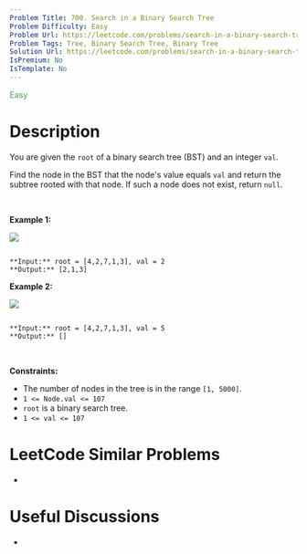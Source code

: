 ```yaml
---
Problem Title: 700. Search in a Binary Search Tree
Problem Difficulty: Easy
Problem Url: https://leetcode.com/problems/search-in-a-binary-search-tree/
Problem Tags: Tree, Binary Search Tree, Binary Tree
Solution Url: https://leetcode.com/problems/search-in-a-binary-search-tree/solution/
IsPremium: No
IsTemplate: No
---
```


<span style="color: rgb(67, 160, 71);">Easy</span>

# Description

You are given the `root` of a binary search tree (BST) and an integer `val`.


Find the node in the BST that the node's value equals `val` and return the subtree rooted with that node. If such a node does not exist, return `null`.


 


**Example 1:**


![](https://assets.leetcode.com/uploads/2021/01/12/tree1.jpg)

```

**Input:** root = [4,2,7,1,3], val = 2
**Output:** [2,1,3]

```

**Example 2:**


![](https://assets.leetcode.com/uploads/2021/01/12/tree2.jpg)

```

**Input:** root = [4,2,7,1,3], val = 5
**Output:** []

```

 


**Constraints:**


* The number of nodes in the tree is in the range `[1, 5000]`.
* `1 <= Node.val <= 107`
* `root` is a binary search tree.
* `1 <= val <= 107`




# LeetCode Similar Problems

- []()

# Useful Discussions

- []()

